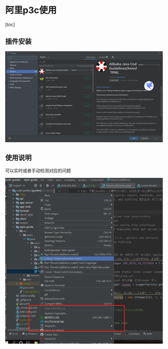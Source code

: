 # 阿里p3c使用

[toc]

## 插件安装

![image-20201126091315877](images/p3c/image-20201126091315877.png)

## 使用说明

可以实时或者手动检测对应的问题

![image-20201126091805557](images/p3c/image-20201126091805557.png)